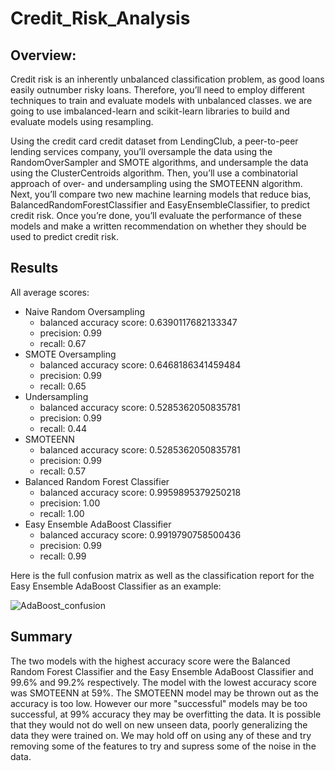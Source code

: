# Credit_Risk_Analysis

## Overview:

Credit risk is an inherently unbalanced classification problem, as good loans easily outnumber risky loans. Therefore, you’ll need to employ different techniques to train and evaluate models with unbalanced classes. we are going to use imbalanced-learn and scikit-learn libraries to build and evaluate models using resampling.

Using the credit card credit dataset from LendingClub, a peer-to-peer lending services company, you’ll oversample the data using the RandomOverSampler and SMOTE algorithms, and undersample the data using the ClusterCentroids algorithm. Then, you’ll use a combinatorial approach of over- and undersampling using the SMOTEENN algorithm. Next, you’ll compare two new machine learning models that reduce bias, BalancedRandomForestClassifier and EasyEnsembleClassifier, to predict credit risk. Once you’re done, you’ll evaluate the performance of these models and make a written recommendation on whether they should be used to predict credit risk.

## Results
All average scores:
- Naive Random Oversampling
	- balanced accuracy score: 0.6390117682133347
	- precision: 0.99
	- recall: 0.67
- SMOTE Oversampling
	- balanced accuracy score: 0.6468186341459484
	- precision: 0.99
	- recall: 0.65
- Undersampling
	- balanced accuracy score: 0.5285362050835781
	- precision: 0.99
	- recall: 0.44
- SMOTEENN
	- balanced accuracy score: 0.5285362050835781
	- precision: 0.99
	- recall: 0.57
- Balanced Random Forest Classifier
	- balanced accuracy score: 0.9959895379250218
	- precision: 1.00
	- recall: 1.00
- Easy Ensemble AdaBoost Classifier
	- balanced accuracy score: 0.9919790758500436
	- precision: 0.99
	- recall: 0.99

Here is the full confusion matrix as well as the classification report for the Easy Ensemble AdaBoost Classifier as an example:

![AdaBoost_confusion](https://user-images.githubusercontent.com/35434608/194740111-c7ba1f2b-d242-4888-adf3-b722324ed4ae.png)

## Summary
The two models with the highest accuracy score were the Balanced Random Forest Classifier and the Easy Ensemble AdaBoost Classifier and 99.6% and 99.2% respectively. The model with the lowest accuracy score was SMOTEENN at 59%. The SMOTEENN model may be thrown out as the accuracy is too low. However our more "successful" models may be too successful, at 99% accuracy they may be overfitting the data. It is possible that they would not do well on new unseen data, poorly generalizing the data they were trained on. We may hold off on using any of these and try removing some of the features to try and supress some of the noise in the data.
